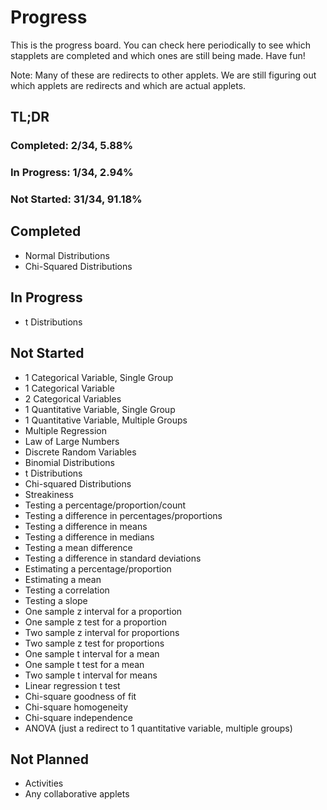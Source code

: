 # Progress
This is the progress board. You can check here periodically to see which stapplets are completed and which ones are still being made. Have fun!

Note: Many of these are redirects to other applets. We are still figuring out which applets are redirects and which are actual applets.
## TL;DR
### Completed: 2/34, 5.88%
### In Progress: 1/34, 2.94%
### Not Started: 31/34, 91.18%
## Completed
* Normal Distributions
* Chi-Squared Distributions
## In Progress
* t Distributions
## Not Started
* 1 Categorical Variable, Single Group
* 1 Categorical Variable
* 2 Categorical Variables
* 1 Quantitative Variable, Single Group
* 1 Quantitative Variable, Multiple Groups
* Multiple Regression
* Law of Large Numbers
* Discrete Random Variables
* Binomial Distributions
* t Distributions
* Chi-squared Distributions
* Streakiness
* Testing a percentage/proportion/count
* Testing a difference in percentages/proportions
* Testing a difference in means
* Testing a difference in medians
* Testing a mean difference
* Testing a difference in standard deviations
* Estimating a percentage/proportion
* Estimating a mean
* Testing a correlation
* Testing a slope
* One sample z interval for a proportion
* One sample z test for a proportion
* Two sample z interval for proportions
* Two sample z test for proportions
* One sample t interval for a mean
* One sample t test for a mean
* Two sample t interval for means
* Linear regression t test
* Chi-square goodness of fit
* Chi-square homogeneity
* Chi-square independence
* ANOVA (just a redirect to 1 quantitative variable, multiple groups)
## Not Planned
* Activities
* Any collaborative applets
